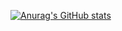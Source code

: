 [![Anurag's GitHub stats](https://github-readme-stats.vercel.app/api?username=niforru&show_icons=true&theme=dark)](https://github.com/niforru/github-readme-stats)
